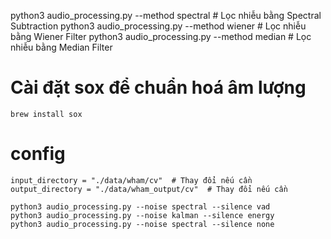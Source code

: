 python3 audio_processing.py --method spectral  # Lọc nhiễu bằng Spectral Subtraction
python3 audio_processing.py --method wiener    # Lọc nhiễu bằng Wiener Filter
python3 audio_processing.py --method median    # Lọc nhiễu bằng Median Filter

# Cài đặt sox để chuẩn hoá âm lượng
```
brew install sox

```
# config
    input_directory = "./data/wham/cv"  # Thay đổi nếu cần
    output_directory = "./data/wham_output/cv"  # Thay đổi nếu cần
```
python3 audio_processing.py --noise spectral --silence vad
python3 audio_processing.py --noise kalman --silence energy
python3 audio_processing.py --noise spectral --silence none

